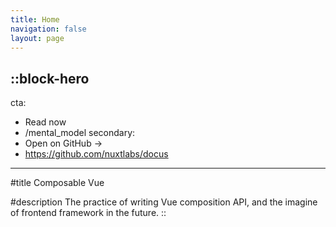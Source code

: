 ```yaml
---
title: Home 
navigation: false
layout: page
---
```


::block-hero
---
cta:
  - Read now
  - /mental_model
secondary:
  - Open on GitHub →
  - https://github.com/nuxtlabs/docus
---

#title
Composable Vue

#description
The practice of writing Vue composition API, and the imagine of frontend framework in the future.
::
